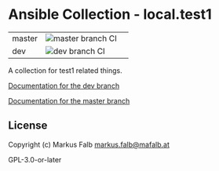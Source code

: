 # Ansible Collection - local.test1

||||
|---|---|---|
|master|![master branch CI](https://github.com/local/ansible-collection-test1/actions/workflows/CI.yml/badge.svg)|
|dev|![dev branch CI](https://github.com/local/ansible-collection-test1/actions/workflows/CI.yml/badge.svg?branch=dev)||

A collection for test1 related things.

[Documentation for the dev branch](https://local.github.com/ansible_docs)

[Documentation for the master branch](https://example.com/ansible-docs/collections/local/test1)


## License

Copyright (c) Markus Falb <markus.falb@mafalb.at>

GPL-3.0-or-later

